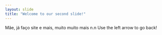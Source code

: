 ```yaml
---
layout: slide
title: "Welcome to our second slide!"
---
```

Mãe, já faço site e mais, muito muito mais n.n
Use the left arrow to go back!

